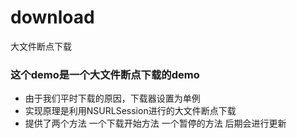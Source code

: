 # download
大文件断点下载
### 这个demo是一个大文件断点下载的demo
- 由于我们平时下载的原因，下载器设置为单例
- 实现原理是利用NSURLSession进行的大文件断点下载
- 提供了两个方法 一个下载开始方法 一个暂停的方法 后期会进行更新
